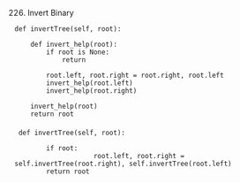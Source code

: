 226. Invert Binary 


    def invertTree(self, root):
        
        def invert_help(root):
            if root is None:
                return
            
            root.left, root.right = root.right, root.left
            invert_help(root.left)
            invert_help(root.right)
            
        invert_help(root)
        return root
            
            
            
####
     def invertTree(self, root):

            if root:
                        root.left, root.right = self.invertTree(root.right), self.invertTree(root.left)
            return root

